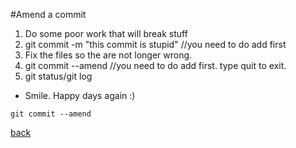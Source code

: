 #Amend a commit
1. Do some poor work that will break stuff
2. git commit -m "this commit is stupid" //you need to do add first
3. Fix the files so the are not longer wrong.
4. git commit --amend //you need to do add first. type quit to exit.
5. git status/git log
* Smile. Happy days again :)

```
git commit --amend
```

[back](https://github.com/mkamayd/git)